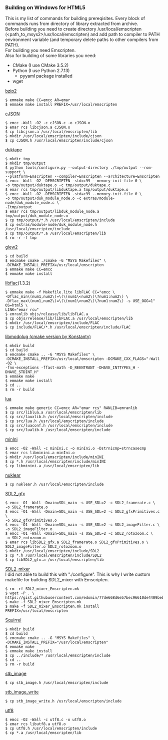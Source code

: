 ### Building on Windows for HTML5
This is my list of commands for building prereqisites. Every block of commands runs from directory of library extracted from archive.  
Before building you need to create directory /usr/local/emscripten (\<path_to_msys2\>/usr/local/emscripten) and add path to compiler to PATH environment variable (and temporary delete paths to other compilers from PATH).  
For building you need Emscripten.  
Also for building of some libraries you need:  

* CMake (I use CMake 3.5.2)
* Python (I use Python 2.7.13)
  * pyyaml package installed
* wget

[bzip2](http://www.bzip.org/)

```
$ emmake make CC=emcc AR=emar
$ emmake make install PREFIX=/usr/local/emscripten
```

[cJSON](https://github.com/DaveGamble/cJSON)

```
$ emcc -Wall -O2 -c cJSON.c -o cJSON.o
$ emar rcs libcjson.a cJSON.o
$ cp libcjson.a /usr/local/emscripten/lib
$ mkdir /usr/local/emscripten/include/cjson
$ cp cJSON.h /usr/local/emscripten/include/cjson
```

[duktape](http://duktape.org/)

```
$ mkdir tmp
$ mkdir tmp/output
$ python tools/configure.py --output-directory ./tmp/output --rom-support \
--platform=Emscripten --compiler=Emscripten --architecture=Emscripten
$ emcc -Wall -O2 -DEMSCRIPTEN -std=c99 --memory-init-file 0 \
-o tmp/output/duktape.o -c tmp/output/duktape.c
$ emar rcs tmp/output/libduktape.a tmp/output/duktape.o
$ emcc -Wall -O2 -DEMSCRIPTEN -std=c99 --memory-init-file 0 \
-o tmp/output/duk_module_node.o -c extras/module-node/duk_module_node.c \
-Itmp/output
$ emar rcs tmp/output/libduk_module_node.a tmp/output/duk_module_node.o
$ cp tmp/output/*.h /usr/local/emscripten/include
$ cp extras/module-node/duk_module_node.h /usr/local/emscripten/include
$ cp tmp/output/*.a /usr/local/emscripten/lib
$ rm -r -f tmp
```

[glew2](http://glew.sourceforge.net/)

```
$ cd build
$ emcmake cmake ./cmake -G "MSYS Makefiles" \
-DCMAKE_INSTALL_PREFIX=/usr/local/emscripten
$ emmake make CC=emcc
$ emmake make install
```

[libflac](https://xiph.org/flac/)(1.3.2)

```
$ emmake make -f Makefile.lite libFLAC CC="emcc \
-Dflac_min\(num1,num2\)=\(\(num1\<num2\)\?num1:num2\) \
-Dflac_max\(num1,num2\)=\(\(num1\>num2\)\?num1:num2\) -s USE_OGG=1" OS=html5 \
LINK="emar rcu"
$ emranlib objs/release/lib/libFLAC.a
$ cp objs/release/lib/libFLAC.a /usr/local/emscripten/lib
$ mkdir /usr/local/emscripten/include/FLAC
$ cp include/FLAC/*.h /usr/local/emscripten/include/FLAC
```

[libmodplug (cmake version by Konstanty)](https://github.com/Konstanty/libmodplug)

```
$ mkdir build
$ cd build
$ emcmake cmake .. -G "MSYS Makefiles" \
-DCMAKE_INSTALL_PREFIX=/usr/local/emscripten -DCMAKE_CXX_FLAGS="-Wall -O2 \
-fno-exceptions -ffast-math -D_REENTRANT -DHAVE_INTTYPES_H -DHAVE_STDINT_H"
$ emmake make
$ emmake make install
$ cd ..
$ rm -r build
```

[lua](http://www.lua.org/)

```
$ emmake make generic CC=emcc AR="emar rcs" RANLIB=emranlib
$ cp src/liblua.a /usr/local/emscripten/lib
$ cp src/lauxlib.h /usr/local/emscripten/include
$ cp src/lua.h /usr/local/emscripten/include
$ cp src/luaconf.h /usr/local/emscripten/include
$ cp src/lualib.h /usr/local/emscripten/include
```

[minIni](https://www.compuphase.com/minini.htm)

```
$ emcc -O2 -Wall -c minIni.c -o minIni.o -Dstrnicmp=strncasecmp
$ emar rcs libminini.a minIni.o
$ mkdir /usr/local/emscripten/include/minINI
$ cp *.h /usr/local/emscripten/include/minINI
$ cp libminini.a /usr/local/emscripten/lib
```

[nuklear](https://github.com/vurtun/nuklear)

```
$ cp nuklear.h /usr/local/emscripten/include
```

[SDL2_gfx](http://www.ferzkopp.net/wordpress/2016/01/02/sdl_gfx-sdl2_gfx/)

```
$ emcc -O1 -Wall -Dmain=SDL_main -s USE_SDL=2 -c SDL2_framerate.c \
-o SDL2_framerate.o
$ emcc -O1 -Wall -Dmain=SDL_main -s USE_SDL=2 -c SDL2_gfxPrimitives.c \
-o SDL2_gfxPrimitives.o
$ emcc -O1 -Wall -Dmain=SDL_main -s USE_SDL=2 -c SDL2_imageFilter.c \
-o SDL2_imageFilter.o
$ emcc -O1 -Wall -Dmain=SDL_main -s USE_SDL=2 -c SDL2_rotozoom.c \
-o SDL2_rotozoom.o
$ emar rcs libSDL2_gfx.a SDL2_framerate.o SDL2_gfxPrimitives.o \
SDL2_imageFilter.o SDL2_rotozoom.o
$ mkdir /usr/local/emscripten/include/SDL2
$ cp *.h /usr/local/emscripten/include/SDL2
$ cp libSDL2_gfx.a /usr/local/emscripten/lib
```

[SDL2_mixer](https://www.libsdl.org/projects/SDL_mixer/)  
I did not able to build this with "./configure". This is why I write custom makefile for building SDL2_mixer with Emscripten.

```
$ rm -rf SDL2_mixer_Emscripten.mk
$ wget -P . \
https://gist.githubusercontent.com/edomin/77de668d6e57bec96610de4409bebf07/raw/4b452494e6e6d787419fa8e21ec8b50a81c2adc8/SDL2_mixer_Emscripten.mk
$ make -f SDL2_mixer_Emscripten.mk
$ make -f SDL2_mixer_Emscripten.mk install PREFIX=/usr/local/emscripten
```

[Squirrel](http://www.squirrel-lang.org/)

```
$ mkdir build
$ cd build
$ emcmake cmake .. -G "MSYS Makefiles" \
-DCMAKE_INSTALL_PREFIX="/usr/local/emscripten"
$ emmake make
$ emmake make install
$ cp ../include/* /usr/local/emscripten/include
$ cd ..
$ rm -r build
```

[stb_image](https://github.com/nothings/stb)

```
$ cp stb_image.h /usr/local/emscripten/include
```

[stb_image_write](https://github.com/nothings/stb)

```
$ cp stb_image_write.h /usr/local/emscripten/include
```

[utf8](https://github.com/haipome/utf8)

```
$ emcc -O2 -Wall -c utf8.c -o utf8.o
$ emar rcs libutf8.a utf8.o
$ cp utf8.h /usr/local/emscripten/include
$ cp *.a /usr/local/emscripten/lib
```
